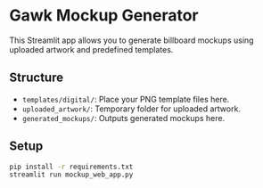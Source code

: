 # Gawk Mockup Generator

This Streamlit app allows you to generate billboard mockups using uploaded artwork and predefined templates.

## Structure
- `templates/digital/`: Place your PNG template files here.
- `uploaded_artwork/`: Temporary folder for uploaded artwork.
- `generated_mockups/`: Outputs generated mockups here.

## Setup
```bash
pip install -r requirements.txt
streamlit run mockup_web_app.py
```
